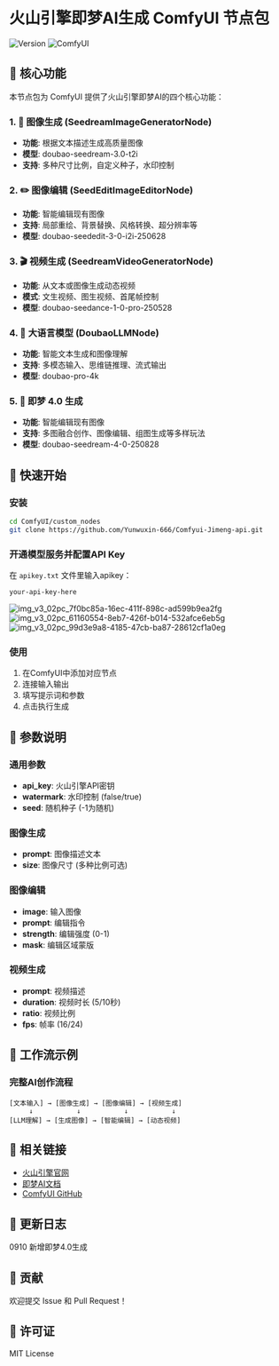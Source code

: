 # 火山引擎即梦AI生成 ComfyUI 节点包

![Version](https://img.shields.io/badge/version-1.2.0-blue)
![ComfyUI](https://img.shields.io/badge/ComfyUI-Compatible-green)

## 🎯 核心功能

本节点包为 ComfyUI 提供了火山引擎即梦AI的四个核心功能：

### 1. 🎨 图像生成 (SeedreamImageGeneratorNode)
- **功能**: 根据文本描述生成高质量图像
- **模型**: doubao-seedream-3.0-t2i
- **支持**: 多种尺寸比例，自定义种子，水印控制

### 2. ✏️ 图像编辑 (SeedEditImageEditorNode)  
- **功能**: 智能编辑现有图像
- **支持**: 局部重绘、背景替换、风格转换、超分辨率等
- **模型**: doubao-seededit-3-0-i2i-250628

### 3. 🎬 视频生成 (SeedreamVideoGeneratorNode)
- **功能**: 从文本或图像生成动态视频
- **模式**: 文生视频、图生视频、首尾帧控制
- **模型**: doubao-seedance-1-0-pro-250528

### 4. 🤖 大语言模型 (DoubaoLLMNode)
- **功能**: 智能文本生成和图像理解
- **支持**: 多模态输入、思维链推理、流式输出
- **模型**: doubao-pro-4k

### 5. 🎨  即梦 4.0 生成
- **功能**: 智能编辑现有图像
- **支持**: 多图融合创作、图像编辑、组图生成等多样玩法
- **模型**: doubao-seedream-4-0-250828

## 🚀 快速开始

### 安装
```bash
cd ComfyUI/custom_nodes
git clone https://github.com/Yunwuxin-666/Comfyui-Jimeng-api.git
```

### 开通模型服务并配置API Key
在 `apikey.txt` 文件里输入apikey：
```
your-api-key-here
```
![img_v3_02pc_7f0bc85a-16ec-411f-898c-ad599b9ea2fg](https://github.com/user-attachments/assets/8463c946-8f47-4a4b-9030-f7b993b45bf1)
![img_v3_02pc_61160554-8eb7-426f-b014-532afce6eb5g](https://github.com/user-attachments/assets/95653d1f-f792-4025-ab89-ea4514ec14b6)
![img_v3_02pc_99d3e9a8-4185-47cb-ba87-28612cf1a0eg](https://github.com/user-attachments/assets/8c631019-c907-4e14-9dd7-77ca860fe6be)


### 使用
1. 在ComfyUI中添加对应节点
2. 连接输入输出
3. 填写提示词和参数
4. 点击执行生成

## 📖 参数说明

### 通用参数
- **api_key**: 火山引擎API密钥
- **watermark**: 水印控制 (false/true)
- **seed**: 随机种子 (-1为随机)

### 图像生成
- **prompt**: 图像描述文本
- **size**: 图像尺寸 (多种比例可选)

### 图像编辑  
- **image**: 输入图像
- **prompt**: 编辑指令
- **strength**: 编辑强度 (0-1)
- **mask**: 编辑区域蒙版

### 视频生成
- **prompt**: 视频描述
- **duration**: 视频时长 (5/10秒)
- **ratio**: 视频比例
- **fps**: 帧率 (16/24)

## 🔄 工作流示例

### 完整AI创作流程
```
[文本输入] → [图像生成] → [图像编辑] → [视频生成]
     ↓           ↓           ↓           ↓
[LLM理解] → [生成图像] → [智能编辑] → [动态视频]
```

## 🔗 相关链接

- [火山引擎官网](https://www.volcengine.com/)
- [即梦AI文档](https://www.volcengine.com/docs/82379)
- [ComfyUI GitHub](https://github.com/comfyanonymous/ComfyUI)

## 📝 更新日志
0910 新增即梦4.0生成

## 🤝 贡献

欢迎提交 Issue 和 Pull Request！

## 📄 许可证

MIT License
